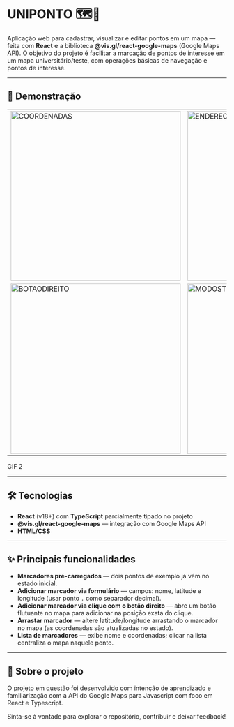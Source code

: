 # UNIPONTO 🗺️📍

Aplicação web para cadastrar, visualizar e editar pontos em um mapa — feita com **React** e a biblioteca **@vis.gl/react-google-maps** (Google Maps API). O objetivo do projeto é facilitar a marcação de pontos de interesse em um mapa universitário/teste, com operações básicas de navegação e pontos de interesse.

---

## 🔎 Demonstração
<table>
  <tr>
    <td><img src="https://github.com/user-attachments/assets/4b8a5a70-551a-4316-853b-54283aa8a12f" alt="COORDENADAS" width="390" /></td>
    <td><img src="https://github.com/user-attachments/assets/ee1d936e-da10-4560-8973-2e3006b114e8" alt="ENDERECO" width="390" /></td>
  </tr>
  <tr>
    <td><img src="https://github.com/user-attachments/assets/e3cc1a3f-d5f3-4c17-94be-8665754fb442" alt="BOTAODIREITO" width="390" /></td>
    <td><img src="https://github.com/user-attachments/assets/966de257-6cc3-4694-a682-339bc4878f5d" alt="MODOSTREET" width="390" /></td>
  </tr>
</table>





GIF 2

---

## 🛠 Tecnologias

- **React** (v18+) com **TypeScript** parcialmente tipado no projeto
- **@vis.gl/react-google-maps** — integração com Google Maps API
- **HTML/CSS**

---

## ✨ Principais funcionalidades

- **Marcadores pré-carregados** — dois pontos de exemplo já vêm no estado inicial.
- **Adicionar marcador via formulário** — campos: nome, latitude e longitude (usar ponto `.` como separador decimal).
- **Adicionar marcador via clique com o botão direito** — abre um botão flutuante no mapa para adicionar na posição exata do clique.
- **Arrastar marcador** — altere latitude/longitude arrastando o marcador no mapa (as coordenadas são atualizadas no estado).
- **Lista de marcadores** — exibe nome e coordenadas; clicar na lista centraliza o mapa naquele ponto.

---

## 📝 Sobre o projeto

O projeto em questão foi desenvolvido com intenção de aprendizado e familiarização com a API do Google Maps para Javascript com foco em React e Typescript.

Sinta-se à vontade para explorar o repositório, contribuir e deixar feedback!
